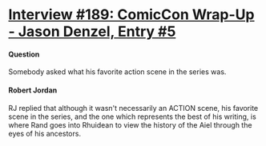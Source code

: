 # [Interview #189: ComicCon Wrap-Up - Jason Denzel, Entry #5](https://www.theoryland.com/intvmain.php?i=189#5)

#### Question

Somebody asked what his favorite action scene in the series was.

#### Robert Jordan

RJ replied that although it wasn't necessarily an ACTION scene, his favorite scene in the series, and the one which represents the best of his writing, is where Rand goes into Rhuidean to view the history of the Aiel through the eyes of his ancestors.

